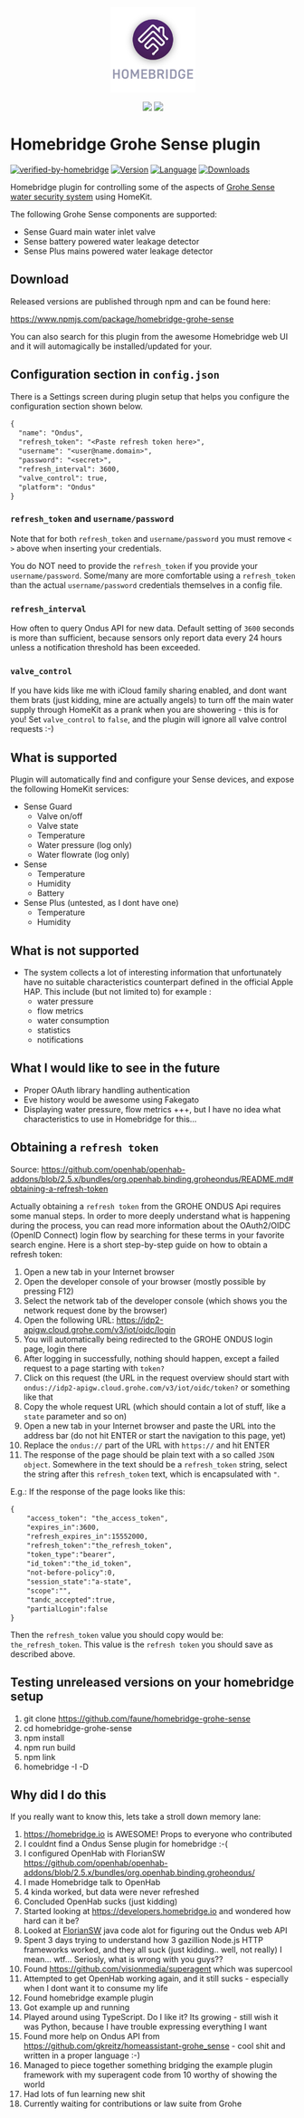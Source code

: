 <p align="center">

<img src="https://github.com/homebridge/branding/raw/master/logos/homebridge-wordmark-logo-vertical.png" width="150"> 
</p>
<p align="center">

<img src="https://cdn.cloud.grohe.com/Web/4_3/ZZH_T22500C05_000_01_4_3/4_3/710/ZZH_T22500C05_000_01_4_3_4_3.jpg" width="150">
<img src="https://cdn.cloud.grohe.com/Web/4_3/ZZH_T22505D55_000_01_4_3/4_3/710/ZZH_T22505D55_000_01_4_3_4_3.jpg" width="150">
</p>


# Homebridge Grohe Sense plugin

[![verified-by-homebridge](https://badgen.net/badge/homebridge/verified/purple)](https://github.com/homebridge/homebridge/wiki/Verified-Plugins)
[![Version](https://img.shields.io/npm/v/homebridge-grohe-sense.svg)](https://www.npmjs.com/package/homebridge-grohe-sense)
[![Language](https://badgen.net/badge/language/typescript/orange)](https://badgen.net/badge/language/typescript/orange)
[![Downloads](https://img.shields.io/npm/dt/homebridge-grohe-sense.svg)](https://www.npmjs.com/package/homebridge-grohe-sense)


Homebridge plugin for controlling some of the aspects of [Grohe Sense water security system](https://www.grohe.co.uk/en_gb/smarthome/grohe-sense-water-security-system/) using HomeKit.

The following Grohe Sense components are supported:

  * Sense Guard main water inlet valve
  * Sense battery powered water leakage detector
  * Sense Plus mains powered water leakage detector

## Download

Released versions are published through npm and can be found here:

https://www.npmjs.com/package/homebridge-grohe-sense

You can also search for this plugin from the awesome Homebridge web UI and it will automagically be installed/updated for your.

## Configuration section in `config.json`

There is a Settings screen during plugin setup that helps you configure the configuration section shown below. 

````
{
  "name": "Ondus",
  "refresh_token": "<Paste refresh token here>",
  "username": "<user@name.domain>",
  "password": "<secret>",
  "refresh_interval": 3600,
  "valve_control": true,
  "platform": "Ondus"
}
````
### `refresh_token` and `username/password`
Note that for both `refresh_token` and `username/password` you must remove `< >` above when inserting your credentials. 

You do NOT need to provide the `refresh_token` if you provide your `username/password`. Some/many are more comfortable using a `refresh_token` than the actual `username/password` credentials themselves in a config file. 

### `refresh_interval`
How often to query Ondus API for new data. Default setting of `3600` seconds is more than sufficient, because sensors only report data every 24 hours unless a notification threshold has been exceeded.

### `valve_control`
If you have kids like me with iCloud family sharing enabled, and dont want them brats (just kidding, mine are actually angels) to turn off the main water supply through HomeKit as a prank when you are showering - this is for you! Set `valve_control` to `false`, and the plugin will ignore all valve control requests :-)


## What is supported

Plugin will automatically find and configure your Sense devices, and expose the following HomeKit services:

 * Sense Guard
   - Valve on/off
   - Valve state
   - Temperature
   - Water pressure (log only)
   - Water flowrate (log only)
 * Sense
   - Temperature
   - Humidity
   - Battery
 * Sense Plus (untested, as I dont have one)
   - Temperature
   - Humidity


## What is not supported

* The system collects a lot of interesting information that unfortunately have no suitable characteristics counterpart defined in the official Apple HAP. This include (but not limited to) for example :
  - water pressure
  - flow metrics
  - water consumption
  - statistics
  - notifications


## What I would like to see in the future
 
* Proper OAuth library handling authentication
* Eve history would be awesome using Fakegato
* Displaying water pressure, flow metrics +++, but I have no idea what characteristics to use in Homebridge for this...




## Obtaining a `refresh token`

Source: <https://github.com/openhab/openhab-addons/blob/2.5.x/bundles/org.openhab.binding.groheondus/README.md#obtaining-a-refresh-token>

Actually obtaining a `refresh token` from the GROHE ONDUS Api requires some manual steps.
In order to more deeply understand what is happening during the process, you can read more information about the OAuth2/OIDC (OpenID Connect) login flow by searching for these terms in your favorite search engine.
Here is a short step-by-step guide on how to obtain a refresh token:

1. Open a new tab in your Internet browser
2. Open the developer console of your browser (mostly possible by pressing F12)
3. Select the network tab of the developer console (which shows you the network request done by the browser)
4. Open the following URL: https://idp2-apigw.cloud.grohe.com/v3/iot/oidc/login
5. You will automatically being redirected to the GROHE ONDUS login page, login there
6. After logging in successfully, nothing should happen, except a failed request to a page starting with `token?`
7. Click on this request (the URL in the request overview should start with `ondus://idp2-apigw.cloud.grohe.com/v3/iot/oidc/token?` or something like that
8. Copy the whole request URL (which should contain a lot of stuff, like a `state` parameter and so on)
9. Open a new tab in your Internet browser and paste the URL into the address bar (do not hit ENTER or start the navigation to this page, yet)
10. Replace the `ondus://` part of the URL with `https://` and hit ENTER
11. The response of the page should be plain text with a so called `JSON object`. Somewhere in the text should be a `refresh_token` string, select the string after this `refresh_token` text, which is encapsulated with `"`.

E.g.: If the response of the page looks like this:

````
{
    "access_token": "the_access_token",
    "expires_in":3600,
    "refresh_expires_in":15552000,
    "refresh_token":"the_refresh_token",
    "token_type":"bearer",
    "id_token":"the_id_token",
    "not-before-policy":0,
    "session_state":"a-state",
    "scope":"",
    "tandc_accepted":true,
    "partialLogin":false
}
````

Then the `refresh_token` value you should copy would be: `the_refresh_token`.
This value is the `refresh token` you should save as described above.


## Testing unreleased versions on your homebridge setup

1. git clone https://github.com/faune/homebridge-grohe-sense
2. cd homebridge-grohe-sense
3. npm install
4. npm run build
5. npm link
6. homebridge -I -D


## Why did I do this

If you really want to know this, lets take a stroll down memory lane:

1. <https://homebridge.io> is AWESOME! Props to everyone who contributed
2. I couldnt find a Ondus Sense plugin for homebridge :-(
3. I configured OpenHab with FlorianSW <https://github.com/openhab/openhab-addons/blob/2.5.x/bundles/org.openhab.binding.groheondus/>
4. I made Homebridge talk to OpenHab
5. 4 kinda worked, but data were never refreshed
6. Concluded OpenHab sucks (just kidding)
7. Started looking at https://developers.homebridge.io and wondered how hard can it be?
8. Looked at [FlorianSW](https://github.com/FlorianSW/grohe-ondus-api-java) java code alot for figuring out the Ondus web API
9. Spent 3 days trying to understand how 3 gazillion Node.js HTTP frameworks worked, and they all suck (just kidding.. well, not really) I mean... wtf... Seriosly, what is wrong with you guys??
10. Found https://github.com/visionmedia/superagent which was supercool
11. Attempted to get OpenHab working again, and it still sucks - especially when I dont want it to consume my life
12. Found homebridge example plugin
13. Got example up and running
14. Played around using TypeScript. Do I like it? Its growing - still wish it was Python, because I have trouble expressing everything I want
15. Found more help on Ondus API from <https://github.com/gkreitz/homeassistant-grohe_sense> - cool shit and written in a proper language :-)
16. Managed to piece together something bridging the example plugin framework with my superagent code from 10 worthy of showing the world
17. Had lots of fun learning new shit
18. Currently waiting for contributions or law suite from Grohe

